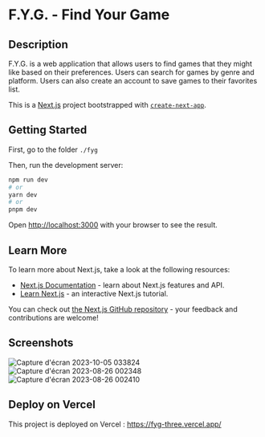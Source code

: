 # F.Y.G. - Find Your Game

## Description

F.Y.G. is a web application that allows users to find games that they might like based on their preferences. Users can search for games by genre and platform. Users can also create an account to save games to their favorites list.


This is a [Next.js](https://nextjs.org/) project bootstrapped with [`create-next-app`](https://github.com/vercel/next.js/tree/canary/packages/create-next-app).

## Getting Started

First, go to the folder ```./fyg```

Then, run the development server:

```bash
npm run dev
# or
yarn dev
# or
pnpm dev
```

Open [http://localhost:3000](http://localhost:3000) with your browser to see the result.

## Learn More

To learn more about Next.js, take a look at the following resources:

- [Next.js Documentation](https://nextjs.org/docs) - learn about Next.js features and API.
- [Learn Next.js](https://nextjs.org/learn) - an interactive Next.js tutorial.

You can check out [the Next.js GitHub repository](https://github.com/vercel/next.js/) - your feedback and contributions are welcome!

## Screenshots
![Capture d'écran 2023-10-05 033824](https://github.com/nahidath/fyg/assets/36660735/5389bbe3-d3a0-41b2-be2f-60a4103900ad)
![Capture d'écran 2023-08-26 002348](https://github.com/nahidath/fyg/assets/36660735/f3b9aebc-f531-44fb-9661-01d8dd211a71)
![Capture d'écran 2023-08-26 002410](https://github.com/nahidath/fyg/assets/36660735/4aafe8a6-7161-4bb0-8692-10478df90722)

## Deploy on Vercel

This project is deployed on Vercel : https://fyg-three.vercel.app/
